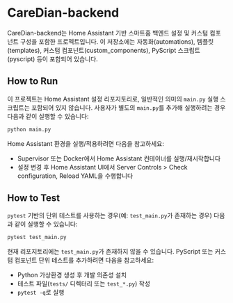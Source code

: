 # CareDian-backend

CareDian-backend는 Home Assistant 기반 스마트홈 백엔드 설정 및 커스텀 컴포넌트 구성을 포함한 프로젝트입니다. 이 저장소에는 자동화(automations), 템플릿(templates), 커스텀 컴포넌트(custom_components), PyScript 스크립트(pyscript) 등이 포함되어 있습니다.

## How to Run

이 프로젝트는 Home Assistant 설정 리포지토리로, 일반적인 의미의 `main.py` 실행 스크립트는 포함되어 있지 않습니다. 사용자가 별도의 `main.py`를 추가해 실행하려는 경우 다음과 같이 실행할 수 있습니다:

```bash
python main.py
```

Home Assistant 환경을 실행/적용하려면 다음을 참고하세요:
- Supervisor 또는 Docker에서 Home Assistant 컨테이너를 실행/재시작합니다
- 설정 변경 후 Home Assistant UI에서 Server Controls > Check configuration, Reload YAML을 수행합니다

## How to Test

`pytest` 기반의 단위 테스트를 사용하는 경우(예: `test_main.py`가 존재하는 경우) 다음과 같이 실행할 수 있습니다:

```bash
pytest test_main.py
```

현재 리포지토리에는 `test_main.py`가 존재하지 않을 수 있습니다. PyScript 또는 커스텀 컴포넌트 단위 테스트를 추가하려면 다음을 참고하세요:
- Python 가상환경 생성 후 개발 의존성 설치
- 테스트 파일(`tests/` 디렉터리 또는 `test_*.py`) 작성
- `pytest -q`로 실행
